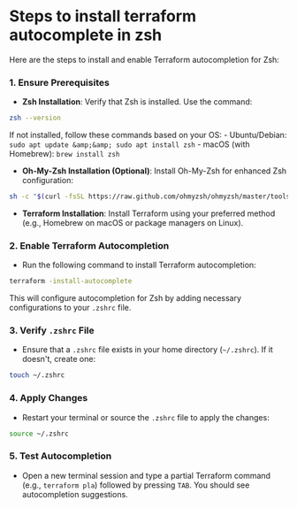 # Steps to install terraform autocomplete in zsh

Here are the steps to install and enable Terraform autocompletion for Zsh:

### 1. **Ensure Prerequisites**

- **Zsh Installation**: Verify that Zsh is installed. Use the command:

```bash
zsh --version
```

If not installed, follow these commands based on your OS:
    - Ubuntu/Debian: `sudo apt update &amp;&amp; sudo apt install zsh`
    - macOS (with Homebrew): `brew install zsh`
- **Oh-My-Zsh Installation (Optional)**: Install Oh-My-Zsh for enhanced Zsh configuration:

```bash
sh -c "$(curl -fsSL https://raw.github.com/ohmyzsh/ohmyzsh/master/tools/install.sh)"
```

- **Terraform Installation**: Install Terraform using your preferred method (e.g., Homebrew on macOS or package managers on Linux).


### 2. **Enable Terraform Autocompletion**

- Run the following command to install Terraform autocompletion:

```bash
terraform -install-autocomplete
```

This will configure autocompletion for Zsh by adding necessary configurations to your `.zshrc` file.


### 3. **Verify `.zshrc` File**

- Ensure that a `.zshrc` file exists in your home directory (`~/.zshrc`). If it doesn't, create one:

```bash
touch ~/.zshrc
```


### 4. **Apply Changes**

- Restart your terminal or source the `.zshrc` file to apply the changes:

```bash
source ~/.zshrc
```


### 5. **Test Autocompletion**

- Open a new terminal session and type a partial Terraform command (e.g., `terraform pla`) followed by pressing `TAB`. You should see autocompletion suggestions.
